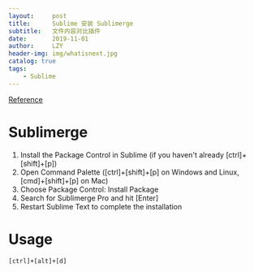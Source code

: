 ```yaml
---
layout:     post
title:      Sublime 安装 Sublimerge
subtitle:   文件内容对比插件
date:       2019-11-01
author:     LZY
header-img: img/whatisnext.jpg
catalog: true
tags:
    - Sublime
---
```


[Reference](https://www.sublimerge.com/sm2/docs/quick-start.html#installation)

# Sublimerge 


1. Install the Package Control in Sublime (if you haven't already [ctrl]+[shift]+[p])
2. Open Command Palette ([ctrl]+[shift]+[p] on Windows and Linux, [cmd]+[shift]+[p] on Mac)
3. Choose Package Control: Install Package
4. Search for Sublimerge Pro and hit [Enter]
5. Restart Sublime Text to complete the installation

# Usage

`[ctrl]+[alt]+[d]`
